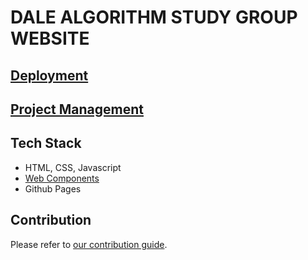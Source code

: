 # DALE ALGORITHM STUDY GROUP WEBSITE

## [Deployment](https://dalestudy.github.io/leetcode-website/)

## [Project Management](https://github.com/orgs/DaleStudy/projects/2)

## Tech Stack

- HTML, CSS, Javascript
- [Web Components](https://developer.mozilla.org/en-US/docs/Web/API/Web_components)
- Github Pages

## Contribution

Please refer to [our contribution guide](./CONTRIBUTING.md).
